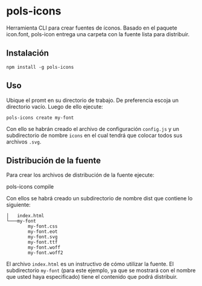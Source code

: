 # pols-icons

Herramienta CLI para crear fuentes de íconos. Basado en el paquete icon.font, pols-icon entrega una carpeta con la fuente lista para distribuir.

## Instalación

```
npm install -g pols-icons
```

## Uso

Ubique el promt en su directorio de trabajo. De preferencia escoja un directorio vacío. Luego de ello ejecute:

```
pols-icons create my-font
```

Con ello se habrán creado el archivo de configuración `config.js` y un subdirectorio de nombre `icons` en el cual tendrá que colocar todos sus archivos `.svg`.

## Distribución de la fuente

Para crear los archivos de distribución de la fuente ejecute:

pols-icons compile

Con ellos se habrá creado un subdirectorio de nombre dist que contiene lo siguiente:

```
│   index.html
└───my-font
        my-font.css
        my-font.eot
        my-font.svg
        my-font.ttf
        my-font.woff
        my-font.woff2
```

El archivo `index.html` es un instructivo de cómo utilizar la fuente. El subdirectorio `my-font` (para este ejemplo, ya que se mostrará con el nombre que usted haya especificado) tiene el contenido que podrá distribuir.

